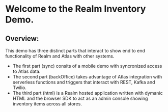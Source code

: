 # Welcome to the Realm Inventory Demo.   

## Overview:
This demo has three distinct parts that interact to show end to end functionality of Realm and Atlas with other systems.  

- The first part (sync) consits of a mobile demo with syncronized access to Atlas data.  
- The second part (backOffice) takes advantage of Atlas integration with serverless functions and triggers that interact with REST, Kafka and Twilio.   
- The third part (html) is a Realm hosted application written with dymanic HTML and the browser SDK to act as an admin console showing inventory items across all stores.

 

